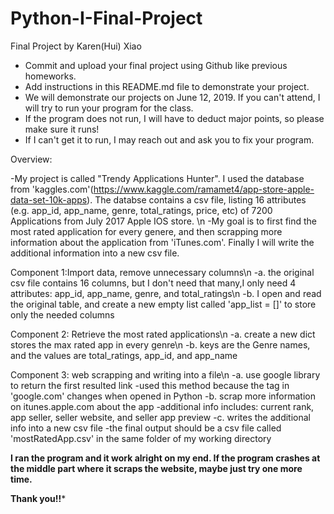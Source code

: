 # Python-I-Final-Project
Final Project by Karen(Hui) Xiao

* Commit and upload your final project using Github like previous homeworks. 
* Add instructions in this README.md file to demonstrate your project.
* We will demonstrate our projects on June 12, 2019. If you can't attend, I will try to run your program for the class.
* If the program does not run, I will have to deduct major points, so please make sure it runs!
* If I can't get it to run, I may reach out and ask you to fix your program. 

Overview:

-My project is called "Trendy Applications Hunter". I used the database from 'kaggles.com'(https://www.kaggle.com/ramamet4/app-store-apple-data-set-10k-apps). The databse contains a csv file, listing 16 attributes (e.g. app_id, app_name, genre, total_ratings, price, etc) of 7200 Applications from July 2017 Apple IOS store. \n
-My goal is to first find the most rated application for every genere, and then scrapping more information about the application from 'iTunes.com'. Finally I will write the additional information into a new csv file. 


Component 1:Import data, remove unnecessary columns\n
-a. the original csv file contains 16 columns, but I don't need that many,I only need 4 attributes: app_id, app_name, genre, and total_ratings\n
-b. I open and read the original table, and create a new empty list called 'app_list = []' to store only the needed columns

Component 2: Retrieve the most rated applications\n
-a. create a new dict stores the max rated app in every genre\n
-b. keys are the Genre names, and the values are total_ratings, app_id, and app_name

Component 3: web scrapping and writing into a file\n
-a. use google library to return the first resulted link
    -used this method because the tag in 'google.com' changes when opened in Python
-b. scrap more information on itunes.apple.com about the app
    -additional info includes: current rank, app seller, seller website, and seller app preview
-c. writes the additional info into a new csv file
    -the final output should be a csv file called 'mostRatedApp.csv' in the same folder of my working directory

**I ran the program and it work alright on my end. If the program crashes at the middle part where it scraps the website, maybe just try one more time.**

**Thank you!!***
